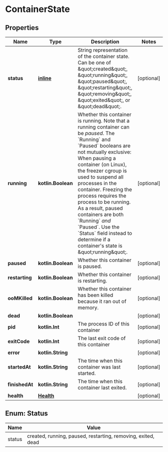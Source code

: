 
# ContainerState

## Properties
Name | Type | Description | Notes
------------ | ------------- | ------------- | -------------
**status** | [**inline**](#Status) | String representation of the container state. Can be one of \&quot;created\&quot;, \&quot;running\&quot;, \&quot;paused\&quot;, \&quot;restarting\&quot;, \&quot;removing\&quot;, \&quot;exited\&quot;, or \&quot;dead\&quot;.  |  [optional]
**running** | **kotlin.Boolean** | Whether this container is running.  Note that a running container can be _paused_. The &#x60;Running&#x60; and &#x60;Paused&#x60; booleans are not mutually exclusive:  When pausing a container (on Linux), the freezer cgroup is used to suspend all processes in the container. Freezing the process requires the process to be running. As a result, paused containers are both &#x60;Running&#x60; _and_ &#x60;Paused&#x60;.  Use the &#x60;Status&#x60; field instead to determine if a container&#39;s state is \&quot;running\&quot;.  |  [optional]
**paused** | **kotlin.Boolean** | Whether this container is paused. |  [optional]
**restarting** | **kotlin.Boolean** | Whether this container is restarting. |  [optional]
**ooMKilled** | **kotlin.Boolean** | Whether this container has been killed because it ran out of memory.  |  [optional]
**dead** | **kotlin.Boolean** |  |  [optional]
**pid** | **kotlin.Int** | The process ID of this container |  [optional]
**exitCode** | **kotlin.Int** | The last exit code of this container |  [optional]
**error** | **kotlin.String** |  |  [optional]
**startedAt** | **kotlin.String** | The time when this container was last started. |  [optional]
**finishedAt** | **kotlin.String** | The time when this container last exited. |  [optional]
**health** | [**Health**](Health.md) |  |  [optional]


<a name="Status"></a>
## Enum: Status
Name | Value
---- | -----
status | created, running, paused, restarting, removing, exited, dead



